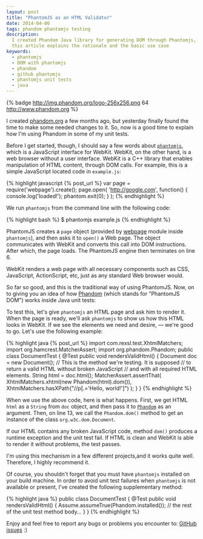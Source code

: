 ```yaml
---
layout: post
title: "PhantomJS as an HTML Validator"
date: 2014-04-06
tags: phandom phantomjs testing
description:
  I created Phandom Java library for generating DOM through Phantomjs,
  this article explains the rationale and the basic use case
keywords:
  - phantomjs
  - DOM with phantomjs
  - phandom
  - github phantomjs
  - phantomjs unit tests
  - java
---
```


{% badge http://img.phandom.org/logo-256x256.png 64 http://www.phandom.org %}

I created [phandom.org](http://www.phandom.org) a few months ago,
but yesterday finally found the time to make some needed changes to it.
So, now is a good time to
explain how I'm using Phandom in some of my unit tests.

Before I get started, though, I should say a few words about
[`phantomjs`](http://phantomjs.org/), which is a
JavaScript interface for WebKit. WebKit, on the other hand, is a web browser without
a user interface. WebKit is a C++ library that enables manipulation of
HTML content, through DOM calls. For example, this is a simple JavaScript
located code in `example.js`:

{% highlight javascript {% post_url %}
var page = require('webpage').create();
page.open(
  'http://google.com',
  function() {
    console.log('loaded!');
    phantom.exit(0);
  }
);
{% endhighlight %}

We run `phantomjs` from the command line with the following code:

{% highlight bash %}
$ phantomjs example.js
{% endhighlight %}

PhantomJS creates a `page` object (provided by
[webpage](https://github.com/ariya/phantomjs/wiki/API-Reference-WebPage) module
inside `phantomjs`), and then asks it to `open()` a Web page. The object
communicates with WebKit and converts this call into DOM instructions. After
which, the page loads. The PhantomJS engine then terminates on line 6.

<!--more-->

WebKit renders a web page with all necessary components such as CSS,
JavaScript, ActionScript, etc, just as any standard Web browser would.

So far so good, and this is the traditional way of using PhantomJS. Now, on to
giving you an idea of how [Phandom](http://www.phandom.org) (which stands for
"PhantomJS DOM") works inside Java unit tests:

To test this, let's give `phantomjs` an HTML page and ask him to render it. When
the page is ready, we'll ask `phantomjs` to show us how this HTML looks in WebKit.
If we see the elements we need and desire, &mdash; we're good to go. Let's use
the following example:

{% highlight java {% post_url %}
import com.rexsl.test.XhtmlMatchers;
import org.hamcrest.MatcherAssert;
import org.phandom.Phandom;
public class DocumentTest {
  @Test
  public void rendersValidHtml() {
    Document doc = new Document();
    // This is the method we're testing. It is supposed
    // to return a valid HTML without broken JavaScript
    // and with all required HTML elements.
    String html = doc.html();
    MatcherAssert.assertThat(
      XhtmlMatchers.xhtml(new Phandom(html).dom()),
      XhtmlMatchers.hasXPath("//p[.='Hello, world!']")
    );
  }
}
{% endhighlight %}

When we use the above code, here is what happens. First, we get HTML `html` as a `String`
from `doc` object, and then pass it to
[`Phandom`](http://www.phandom.org/apidocs-0.2.1/org/phandom/Phandom.html)
as an argument. Then,
on line 13, we call the `Phandom.dom()` method to get an instance
of the class `org.w3c.dom.Document`.

If our HTML contains any broken JavaScript code, method `dom()` produces a runtime
exception and the unit test fail. If HTML is clean and WebKit is able to
render it without problems, the test passes.

I'm using this mechanism in a few different projects,and it works quite well. Therefore, I highly recommend it.

Of course, you shouldn't forget that you must have `phantomjs` installed on your
build machine. In order to avoid unit test failures when
`phantomjs` is not available or present, I've created the following supplementary method:

{% highlight java %}
public class DocumentTest {
  @Test
  public void rendersValidHtml() {
    Assume.assumeTrue(Phandom.installed());
    // the rest of the unit test method body...
  }
}
{% endhighlight %}

Enjoy and feel free to report any bugs or problems you encounter to:
[GitHub issues](https://github.com/yegor256/phandom/issues) :)
